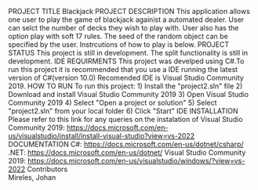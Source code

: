 PROJECT TITLE
  Blackjack
PROJECT DESCRIPTION
	This application allows one user to play the game of blackjack againist a automated dealer. User can selct the number of decks they wish to play with. User also has the option     play with soft 17 rules. The seed of the random object can be specified by the user. Instrcutions of how to play is below.
PROJECT STATUS
	This project is still in development. The split functionality is still in development.
IDE REQUIRMENTS
	This project was develped using C#.To run this project it is recommended that you use a IDE running the latest version of C#(version 10.0)
	Recomended IDE is Visual Studio Community 2019.
HOW TO RUN
  To run this project:
    1) Install the "project2.sln" file
    2) Download and install Visual Studio Community 2019
    3) Open Visual Studio Community 2019 
    4) Select "Open a project or solution" 
    5) Select "project2.sln" from your local folder
    6) Click "Start"
IDE INSTALLATION
	Please refer to this link for any queries on the instalation of Visual Studio Community 2019:
	https://docs.microsoft.com/en-us/visualstudio/install/install-visual-studio?view=vs-2022
DOCUMENTATION
	C#: https://docs.microsoft.com/en-us/dotnet/csharp/
  .NET: https://docs.microsoft.com/en-us/dotnet/
	Visual Studio Community 2019: https://docs.microsoft.com/en-us/visualstudio/windows/?view=vs-2022
Contributors			
  Mireles, Johan
